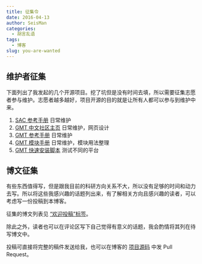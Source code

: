 ```yaml
---
title: 征集令
date: 2016-04-13
author: SeisMan
categories:
  - 胡言乱语
tags:
  - 博客
slug: you-are-wanted
---
```


## 维护者征集

下面列出了我发起的几个开源项目。挖了坑但是没有时间去填，所以需要征集志愿者参与维护。志愿者越多越好，项目开源的目的就是让所有人都可以参与到维护中来。

1.  [SAC 参考手册](https://github.com/seisman/SAC_Docs_zh) 日常维护
2.  [GMT 中文社区主页](https://github.com/gmt-china/gmt-china.org) 日常维护，网页设计
3.  [GMT 参考手册](https://github.com/gmt-china/GMT_docs) 日常维护
4.  [GMT 模块手册](https://github.com/gmt-china/GMT_modules) 日常维护，模块用法整理
6.  [GMT 快速安装脚本](https://github.com/gmt-china/gmt-easy-installer) 测试不同的平台

## 博文征集

有些东西值得写，但是跟我目前的科研方向关系不大，所以没有足够的时间和动力去写。所以将这些我感兴趣的话题列出来，有了解相关方向且感兴趣的读者，可以考虑写一份投稿到本博客。

征集的博文列表见 [“欢迎投稿”标签](https://github.com/seisman/seisman.info.posts/labels/%E6%AC%A2%E8%BF%8E%E6%8A%95%E7%A8%BF)。

除此之外，读者也可以在评论区写下自己觉得有意义的话题，我会酌情将其列在待写博文中。

投稿可直接将完整的稿件发送给我，也可以在博客的 [项目源码](https://github.com/seisman/seisman.info.posts) 中发 Pull Request。
